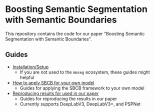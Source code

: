 # Boosting Semantic Segmentation with Semantic Boundaries

This repository contains the code for our paper "Boosting Semantic Segmentation with Semantic Boundaries".

## Guides

- [Installation/Setup](.readme/installation.md)
  - If you are not used to the `mmseg` ecosystem, these guides might helpful
- [How to apply SBCB for your own model](.readme/sbcb_model.md)
  - Guides for applying the SBCB framework to your own model
- [Reproducing results for used in our paper](.readme/reproduce.md)
  - Guides for reproducing the results in our paper
  - Currently supports DeepLabV3, DeepLabV3+, and PSPNet
